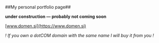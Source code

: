 ##My personal portfolio page##

**under construction — probably not coming soon**

[www.domen.si](https://www.domen.si)

*! If you own a dotCOM domain with the same name I will buy it from you !*